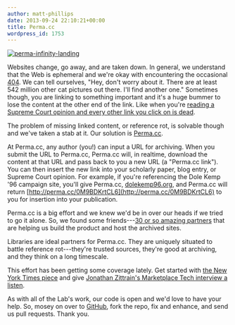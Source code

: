 ```yaml
---
author: matt-phillips
date: 2013-09-24 22:10:21+00:00
title: Perma.cc
wordpress_id: 1753
---
```


[![perma-infinity-landing](https://lil-blog-media.s3.amazonaws.com/2013/09/perma-infinity-landing.png)](https://lil-blog-media.s3.amazonaws.com/2013/09/perma-infinity-landing.png)

Websites change, go away, and are taken down. In general, we understand that the Web is ephemeral and we're okay with encountering the occasional [404](http://en.wikipedia.org/wiki/HTTP_404). We can tell ourselves, "Hey, don't worry about it. There are at least 542 million other cat pictures out there. I'll find another one." Sometimes though, you are linking to something important and it's a huge bummer to lose the content at the other end of the link. Like when you're [reading a Supreme Court opinion and every other link you click on is dead](http://papers.ssrn.com/sol3/papers.cfm?abstract_id=2329161).

The problem of missing linked content, or reference rot, is solvable though and we've taken a stab at it. Our solution is [Perma.cc](http://perma.cc).

At Perma.cc, any author (you!) can input a URL for archiving. When you submit the URL to Perma.cc, Perma.cc will, in realtime, download the content at that URL and pass back to you a new URL (a "Perma.cc link"). You can then insert the new link into your scholarly paper, blog entry, or Supreme Court opinion. For example, if you're referencing the Dole Kemp '96 campaign site, you'll give Perma.cc, [dolekemp96.org](http://dolekemp96.org), and Perma.cc will return [http://perma.cc/0M9BDKrtCL6](http://perma.cc/0M9BDKrtCL6) to  you for insertion into your publication.

Perma.cc is a big effort and we knew we'd be in over our heads if we tried to go it alone. So, we found some friends---[30 or so amazing partners](http://perma.cc/about) that are helping us build the product and host the archived sites.

Libraries are ideal partners for Perma.cc. They are uniquely situated to battle reference rot---they're trusted sources, they're good at archiving, and they think on a long timescale.

This effort has been getting some coverage lately. Get started with [the New York Times piece](http://www.nytimes.com/2013/09/24/us/politics/in-supreme-court-opinions-clicks-that-lead-nowhere.html) and give [Jonathan Zittrain's Marketplace Tech interview a listen](http://www.marketplace.org/shows/marketplace-tech-report/marketplace-tech-tuesday-september-24-2013).

As with all of the Lab's work, our code is open and we'd love to have your help. So, mosey on over to [GitHub](https://github.com/harvard-lil/perma), fork the repo, fix and enhance, and send us pull requests. Thank you.
